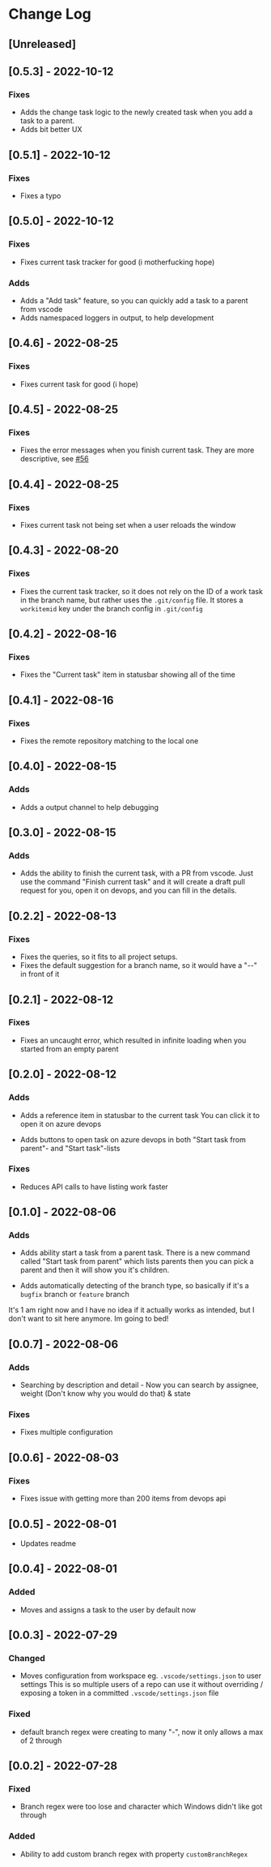 # Change Log

## [Unreleased]

## [0.5.3] - 2022-10-12

### Fixes

- Adds the change task logic to the newly created task when you add a task to a parent.
- Adds bit better UX 

## [0.5.1] - 2022-10-12

### Fixes

- Fixes a typo

## [0.5.0] - 2022-10-12

### Fixes

- Fixes current task tracker for good (i motherfucking hope)

### Adds

- Adds a "Add task" feature, so you can quickly add a task to a parent from vscode
- Adds namespaced loggers in output, to help development

## [0.4.6] - 2022-08-25

### Fixes

- Fixes current task for good (i hope)

## [0.4.5] - 2022-08-25

### Fixes

- Fixes the error messages when you finish current task.
They are more descriptive, see [#56](https://github.com/TheSinding/taskstarter/issues/56)

## [0.4.4] - 2022-08-25

### Fixes

- Fixes current task not being set when a user reloads the window

## [0.4.3] - 2022-08-20

### Fixes

- Fixes the current task tracker, so it does not rely on the ID of a work task in the branch name, but rather uses the `.git/config` file.
It stores a `workitemid` key under the branch config in `.git/config`

## [0.4.2] - 2022-08-16

### Fixes

- Fixes the "Current task" item in statusbar showing all of the time

## [0.4.1] - 2022-08-16

### Fixes

- Fixes the remote repository matching to the local one

## [0.4.0] - 2022-08-15

### Adds

- Adds a output channel to help debugging



## [0.3.0] - 2022-08-15

### Adds

- Adds the ability to finish the current task, with a PR from vscode.
	Just use the command "Finish current task" and it will create a draft pull request for you, open it on devops, and you can fill in the details.

## [0.2.2] - 2022-08-13

### Fixes

- Fixes the queries, so it fits to all project setups.
- Fixes the default suggestion for a branch name, so it would have a "--" in front of it

## [0.2.1] - 2022-08-12

### Fixes

- Fixes an uncaught error, which resulted in infinite loading when you started from an empty parent

## [0.2.0] - 2022-08-12

### Adds

- Adds a reference item in statusbar to the current task
You can click it to open it on azure devops

- Adds buttons to open task on azure devops in both "Start task from parent"- and "Start task"-lists

### Fixes

- Reduces API calls to have listing work faster

## [0.1.0] - 2022-08-06

### Adds

- Adds ability start a task from a parent task.
There is a new command called "Start task from parent" which lists parents then you can pick a parent and then it will show you it's children.

- Adds automatically detecting of the branch type, so basically if it's a `bugfix` branch or `feature` branch

It's 1 am right now and I have no idea if it actually works as intended, but I don't want to sit here anymore. Im going to bed!

## [0.0.7] - 2022-08-06

### Adds

- Searching by description and detail - Now you can search by assignee, weight (Don't know why you would do that) & state

### Fixes

- Fixes multiple configuration

## [0.0.6] - 2022-08-03

### Fixes

- Fixes issue with getting more than 200 items from devops api

## [0.0.5] - 2022-08-01

- Updates readme

## [0.0.4] - 2022-08-01

### Added

- Moves and assigns a task to the user by default now

## [0.0.3] - 2022-07-29

### Changed

- Moves configuration from workspace eg. `.vscode/settings.json` to user settings
This is so multiple users of a repo can use it without overriding / exposing a token in a committed `.vscode/settings.json` file

### Fixed

- default branch regex were creating to many "-", now it only allows a max of 2 through

## [0.0.2] - 2022-07-28

### Fixed

- Branch regex were too lose and character which Windows didn't like got through

### Added

- Ability to add custom branch regex with property `customBranchRegex`
